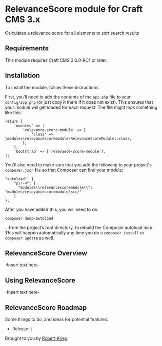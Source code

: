 # RelevanceScore module for Craft CMS 3.x

Calculates a relevance score for all elements to sort search results

## Requirements

This module requires Craft CMS 3.0.0-RC1 or later.

## Installation

To install the module, follow these instructions.

First, you'll need to add the contents of the `app.php` file to your `config/app.php` (or just copy it there if it does not exist). This ensures that your module will get loaded for each request. The file might look something like this:
```
return [
    'modules' => [
        'relevance-score-module' => [
            'class' => \modules\relevancescoremodule\RelevanceScoreModule::class,
        ],
    ],
    'bootstrap' => ['relevance-score-module'],
];
```
You'll also need to make sure that you add the following to your project's `composer.json` file so that Composer can find your module:

    "autoload": {
        "psr-4": {
          "modules\\relevancescoremodule\\": "modules/relevancescoremodule/src/"
        }
    },

After you have added this, you will need to do:

    composer dump-autoload
 
 …from the project’s root directory, to rebuild the Composer autoload map. This will happen automatically any time you do a `composer install` or `composer update` as well.

## RelevanceScore Overview

-Insert text here-

## Using RelevanceScore

-Insert text here-

## RelevanceScore Roadmap

Some things to do, and ideas for potential features:

* Release it

Brought to you by [Robert Krieg](robertkrieg.ch)
